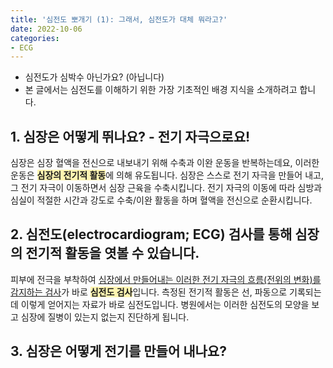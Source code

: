 ```yaml
---
title: '심전도 뽀개기 (1): 그래서, 심전도가 대체 뭐라고?'
date: 2022-10-06
categories:
- ECG
---
```


- 심전도가 심박수 아닌가요? (아닙니다)
- 본 글에서는 심전도를 이해하기 위한 가장 기초적인 배경 지식을 소개하려고 합니다.

<!-- more -->

## 1. 심장은 어떻게 뛰나요? - 전기 자극으로요!
심장은 심장 혈액을 전신으로 내보내기 위해 수축과 이완 운동을 반복하는데요, 이러한 운동은 <strong><span style="background-color: #fff5b1">심장의 전기적 활동</span></strong>에 의해 유도됩니다. 심장은 스스로 전기 자극을 만들어 내고, 그 전기 자극이 이동하면서 심장 근육을 수축시킵니다. 전기 자극의 이동에 따라 심방과 심실이 적절한 시간과 강도로 수축/이완 활동을 하며 혈액을 전신으로 순환시킵니다.

## 2. 심전도(electrocardiogram; ECG) 검사를 통해 심장의 전기적 활동을 엿볼 수 있습니다.
피부에 전극을 부착하여 <u>심장에서 만들어내는 이러한 전기 자극의 흐름(전위의 변화)를 감지하는 검사</u>가 바로 <strong><span style="background-color: #fff5b1">심전도 검사</span></strong>입니다. 측정된 전기적 활동은 선, 파동으로 기록되는데 이렇게 얻어지는 자료가 바로 심전도입니다. 병원에서는 이러한 심전도의 모양을 보고 심장에 질병이 있는지 없는지 진단하게 됩니다.

## 3. 심장은 어떻게 전기를 만들어 내나요? 